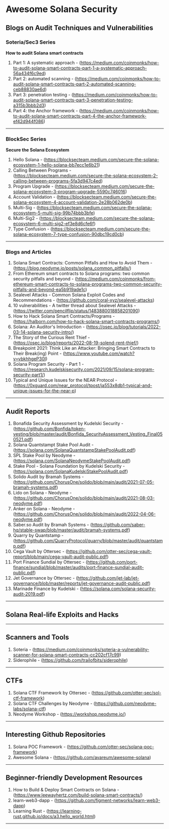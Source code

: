 # Awesome Solana Security

## **Blogs on Audit Techniques and Vulnerabilities**

### **Soteria/Sec3 Series**

**How to audit Solana smart contracts**

1. Part 1: A systematic approach - (https://medium.com/coinmonks/how-to-audit-solana-smart-contracts-part-1-a-systematic-approach-56a434f6c9ed)
2. Part 2: automated scanning - (https://medium.com/coinmonks/how-to-audit-solana-smart-contracts-part-2-automated-scanning-ceb88830ae6d)
3. Part 3: penetration testing - (https://medium.com/coinmonks/how-to-audit-solana-smart-contracts-part-3-penetration-testing-a315b3bbb2d3)
4. Part 4: the Anchor framework - (https://medium.com/coinmonks/how-to-audit-solana-smart-contracts-part-4-the-anchor-framework-ef42d944f086)

---

### **BlockSec Series**

**Secure the Solana Ecosystem**

1. Hello Solana - (https://blocksecteam.medium.com/secure-the-solana-ecosystem-1-hello-solana-bb7ecc1e6b21)
2. Calling Between Programs - (https://blocksecteam.medium.com/secure-the-solana-ecosystem-2-calling-between-programs-5fa3d947c4ed)
3. Program Upgrade - (https://blocksecteam.medium.com/secure-the-solana-ecosystem-3-program-upgrade-5590c746016)
4. Account Validation - (https://blocksecteam.medium.com/secure-the-solana-ecosystem-4-account-validation-2e28b062de0b)
5. Multi-Sig - (https://blocksecteam.medium.com/secure-the-solana-ecosystem-5-multi-sig-99b74bbb3bfe)
6. Multi-Sig2 - (https://blocksecteam.medium.com/secure-the-solana-ecosystem-6-multi-sig2-ef3e8d6cfe6f)
7. Type Confusion - (https://blocksecteam.medium.com/secure-the-solana-ecosystem-7-type-confusion-90dbc19cd0cb)

---

### **Blogs and Articles**

1. Solana Smart Contracts: Common Pitfalls and How to Avoid Them - (https://blog.neodyme.io/posts/solana_common_pitfalls/)
2. From Ethereum smart contracts to Solana programs: two common security pitfalls and beyond - (https://medium.com/coinmonks/from-ethereum-smart-contracts-to-solana-programs-two-common-security-pitfalls-and-beyond-ea5b919ade1c)
3. Sealevel Attacks - Common Solana Exploit Codes and Recommendations - (https://github.com/coral-xyz/sealevel-attacks)
4. 10 vulnerabilities - A twitter thread about Sealevel Attacks - (https://twitter.com/pencilflip/status/1483880018858201090)
5. How to Hack Solana Smart Contracts/Programs - (https://halborn.com/how-to-hack-solana-smart-contracts-programs/)
6. Solana: An Auditor's Introduction - (https://osec.io/blog/tutorials/2022-03-14-solana-security-intro/)
7. The Story of the Curious Rent Thief - (https://osec.io/blog/reports/2022-08-19-solend-rent-thief/)
8. Breakpoint 2021: Think Like an Attacker: Bringing Smart Contracts to Their Break(ing) Point - (https://www.youtube.com/watch?v=vbkhhgeP30I)
9. Solana Program Security - Part 1 - (https://research.kudelskisecurity.com/2021/09/15/solana-program-security-part1/)
10. Typical and Unique Issues for the NEAR Protocol - (https://0xguard.com/near_protocol/tpost/ja553x8db1-typical-and-unique-issues-for-the-near-p)


---

## Audit Reports

1. Bonafida Security Assessment by Kudelski Security - (https://github.com/Bonfida/token-vesting/blob/master/audit/Bonfida_SecurityAssessment_Vesting_Final050521.pdf)
2. Solana Quantstampt Stake Pool Audit - (https://solana.com/SolanaQuantstampStakePoolAudit.pdf)
3. SPL Stake Pool by Neodyme - (https://solana.com/SolanaNeodymeStakePoolAudit.pdf)
4. Stake Pool - Solana Foundation by Kudelski Security - (https://solana.com/SolanaKudelskiStakePoolAudit.pdf)
5. Solido Audit by Bramah Systems - (https://github.com/ChorusOne/solido/blob/main/audit/2021-07-05-bramah-systems.pdf)
6. Lido on Solana - Neodyme - (https://github.com/ChorusOne/solido/blob/main/audit/2021-08-03-neodyme.pdf)
7. Anker on Solana - Neodyme - (https://github.com/ChorusOne/solido/blob/main/audit/2022-04-06-neodyme.pdf)
8. Saber.so Audit by Bramah Systems - (https://github.com/saber-hq/stable-swap/blob/master/audit/bramah-systems.pdf)
9. Quarry by Quantstamp - (https://github.com/QuarryProtocol/quarry/blob/master/audit/quantstamp.pdf)
10. Cega Vault by Ottersec - (https://github.com/otter-sec/cega-vault-report/blob/main/cega-vault-audit-public.pdf)
11. Port Finance Sundial by Ottersec - (https://github.com/port-finance/sundial/blob/master/audits/port-finance-sundial-audit-public.pdf)
12. Jet Governance by Ottersec - (https://github.com/jet-lab/jet-governance/blob/master/reports/jet-governance-audit-public.pdf)
13. Marinade Finance by Kudelski - (https://solana.com/solana-security-audit-2019.pdf)
---

## Solana Real-life Exploits and Hacks

---

## Scanners and Tools

1. Soteria - (https://medium.com/coinmonks/soteria-a-vulnerability-scanner-for-solana-smart-contracts-cc202cf17c99)
2. Siderophile - (https://github.com/trailofbits/siderophile)
---

## CTFs

1. Solana CTF Framework by Ottersec - (https://github.com/otter-sec/sol-ctf-framework)
2. Solana CTF Challenges by Neodyme - (https://github.com/neodyme-labs/solana-ctf)
3. Neodyme Workshop - (https://workshop.neodyme.io/)


---

## Interesting Github Repositories

1. Solana POC Framework - (https://github.com/otter-sec/solana-poc-framework)
2. Awesome Solana - (https://github.com/avareum/awesome-solana)

---

## Beginner-friendly Development Resources

1. How to Build & Deploy Smart Contracts on Solana - (https://www.leewayhertz.com/build-solana-smart-contracts/)
2. learn-web3-dapp - (https://github.com/figment-networks/learn-web3-dapp)
3. Learning Rust - (https://learning-rust.github.io/docs/a3.hello_world.html)

---